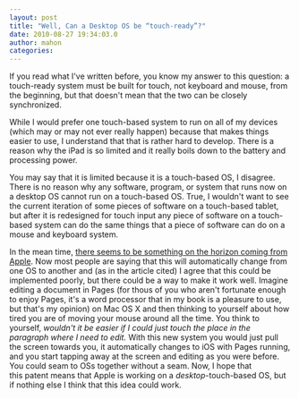 ```yaml
---
layout: post
title: "Well, Can a Desktop OS be “touch-ready”?"
date: 2010-08-27 19:34:03.0
author: mahon
categories: 
---
```

If you read what I've written before, you know my answer to this question: a touch-ready system must be built for touch, not keyboard and mouse, from the beginning, but that doesn't mean that the two can be closely synchronized.

While I would prefer one touch-based system to run on all of my devices (which may or may not ever really happen) because that makes things easier to use, I understand that that is rather hard to develop. There is a reason why the iPad is so limited and it really boils down to the battery and processing power.

You may say that it is limited because it is a touch-based OS, I disagree. There is no reason why any software, program, or system that runs now on a desktop OS cannot run on a touch-based OS. True, I wouldn't want to see the current iteration of some pieces of software on a touch-based tablet, but after it is redesigned for touch input any piece of software on a touch-based system can do the same things that a piece of software can do on a mouse and keyboard system.

In the mean time, <a href="http://www.zdnet.com/blog/hardware/can-a-desktop-os-ever-truly-be-touch-ready/9418?alertspromo=&amp;tag=nl.rSINGLE">there seems to be something on the horizon coming from Apple</a>. Now most people are saying that this will automatically change from one OS to another and (as in the article cited) I agree that this could be implemented poorly, but there could be a way to make it work well. Imagine editing a document in Pages (for thous of you who aren't fortunate enough to enjoy Pages, it's a word processor that in my book is a pleasure to use, but that's my opinion) on Mac OS X and then thinking to yourself about how tired you are of moving your mouse around all the time. You think to yourself, <em>wouldn't it be easier if I could just touch the place in the paragraph where I need to edit.</em> With this new system you would just pull the screen towards you, it automatically changes to iOS with Pages running, and you start tapping away at the screen and editing as you were before. You could seam to OSs together without a seam. Now, I hope that this patent means that Apple is working on a <em>desktop</em>-touch-based OS, but if nothing else I think that this idea could work.